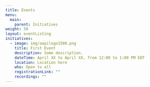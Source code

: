 ```yaml
---
title: Events
menu: 
  main:
    parent: Initiatives
weight: 50
layout: eventListing
initiatives:
  - image: img/aapilogo1500.png
    title: First Event
    description: Some description.
    dateTime: April XX to April XX, from 12:00 to 1:00 PM EDT
    location: Location here
    who: Open to all
    registrationLink: ""
    recordings: ""
---
```

